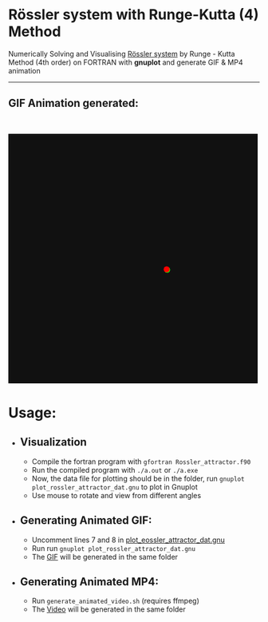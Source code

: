 # **Rössler system with Runge-Kutta (4) Method**

Numerically Solving and Visualising [Rössler system](https://en.wikipedia.org/wiki/Rössler_attractor) by Runge - Kutta Method (4th order) on FORTRAN with **gnuplot** and generate GIF & MP4 animation



***

## GIF Animation generated:
<br>

![Animation GIF](rossler_attractor.gif)

# Usage:
* ## Visualization
  * Compile the fortran program with 
  ```gfortran Rossler_attractor.f90```
  * Run the compiled program with `./a.out` or `./a.exe`
  * Now, the data file for plotting should be in the folder, run `gnuplot plot_rossler_attractor_dat.gnu` to plot in Gnuplot
  * Use mouse to rotate and view from different angles


* ## Generating Animated GIF:

  * Uncomment lines 7 and 8 in [plot_eossler_attractor_dat.gnu](plot_Rossler_attractor_dat.gnu)
  * Run run `gnuplot plot_rossler_attractor_dat.gnu`
  * The [GIF](Rossler_attractor.gif) will be generated in the same folder


* ## Generating Animated MP4:
  * Run ```generate_animated_video.sh``` (requires ffmpeg)
  * The [Video]( rossler_attractor.mp4) will be generated in the same folder
